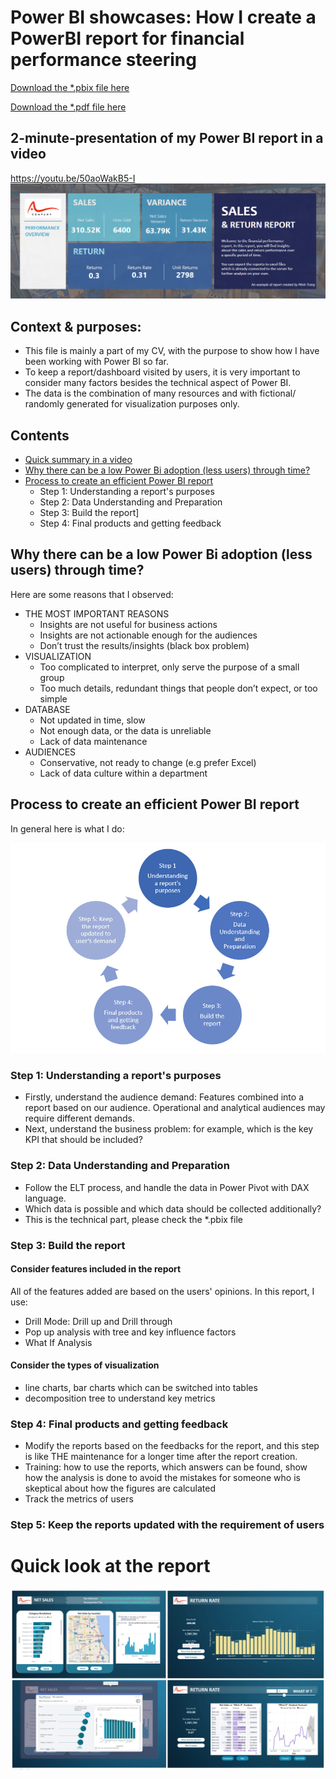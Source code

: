 # Power BI showcases: How I create a PowerBI report for financial performance steering

[Download the *.pbix file here](https://drive.google.com/file/d/1eUiLZEjrC5NtbtuQLv92x0HhmCBfiV_9/view?usp=sharing)

[Download the *.pdf file here](https://github.com/minhtrang4078/How-I-create-a-PowerBI-report/blob/main/Sales%20and%20return%20report%20data.pdf)

## 2-minute-presentation of my Power BI report in a video

https://youtu.be/50aoWakB5-I
[![Watch the video](https://github.com/minhtrang4078/How-I-create-a-PowerBI-report/blob/main/Images/intro.jpg)](https://youtu.be/50aoWakB5-I)

## Context & purposes:
- This file is mainly a part of my CV, with the purpose to show how I have been working with Power BI so far.
- To keep a report/dashboard visited by users, it is very important to consider many factors besides the technical aspect of Power BI.
- The data is the combination of many resources and with fictional/ randomly generated for visualization purposes only.

## Contents

  - [Quick summary in a video](https://www.youtube.com/watch?v=50aoWakB5-I)
  - [Why there can be a low Power Bi adoption (less users) through time? ](#Why-there-can-be-a-low-Power-Bi-adoption-(less-users)-through-time?)
  - [Process to create an efficient Power BI report](#Process-to-create-an-efficient-Power-BI-report)
    - Step 1: Understanding a report's purposes
    - Step 2: Data Understanding and Preparation
    - Step 3: Build the report]
    - Step 4: Final products and getting feedback

## Why there can be a low Power Bi adoption (less users) through time? 
Here are some reasons that I observed:
- THE MOST IMPORTANT REASONS
   - Insights are not useful for  business actions 
   - Insights are not actionable enough for the audiences
   - Don’t trust the results/insights (black box problem)  
- VISUALIZATION
  - Too complicated to interpret, only serve the purpose of a small group
  - Too much details, redundant things that people don’t expect, or too simple
- DATABASE
  -  Not updated in time, slow
  -  Not enough data, or the data is unreliable
  -  Lack of data maintenance
- AUDIENCES
  - Conservative, not ready to change (e.g prefer Excel)
  - Lack of data culture within a department
  

## Process to create an efficient Power BI report
In general here is what I do:

![steps](https://github.com/minhtrang4078/How-I-create-a-PowerBI-report/blob/main/Images/steps.jpg)

### Step 1: Understanding a report's purposes
- Firstly, understand the audience demand: Features combined into a report based on our audience. Operational and analytical audiences may require different demands. 
- Next, understand the business problem: for example, which is the key KPI that should be included? 

### Step 2: Data Understanding and Preparation
- Follow the ELT process, and handle the data in Power Pivot with DAX language.
- Which data is possible and which data should be collected additionally?
- This is the technical part, please check the *.pbix file

### Step 3: Build the report
#### Consider features included in the report
All of the features added are based on the users' opinions. In this report, I use:
- Drill Mode: Drill up and Drill through 
- Pop up analysis with tree and key influence factors
- What If Analysis

#### Consider the types of visualization
- line charts, bar charts which can be switched into tables
- decomposition tree to understand key metrics

### Step 4: Final products and getting feedback
- Modify the reports based on the feedbacks for the report, and this step is like THE maintenance for a longer time after the report creation.
- Training: how to use the reports, which answers can be found, show how the analysis is done to avoid the mistakes for someone who is skeptical about how the figures are calculated
- Track the metrics of users

### Step 5: Keep the reports updated with the requirement of users

# Quick look at the report
![intro2](https://github.com/minhtrang4078/How-I-create-a-PowerBI-report/blob/main/Images/preview.jpg)
